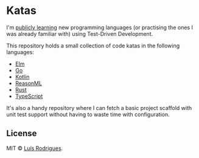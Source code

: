 # Katas

I'm [publicly learning](https://www.swyx.io/writing/learn-in-public/) new programming languages (or practising the ones I was already familiar with) using Test-Driven Development.

This repository holds a small collection of code katas in the following languages:

* [Elm](elm)
* [Go](golang)
* [Kotlin](kotlin)
* [ReasonML](reasonml)
* [Rust](rust)
* [TypeScript](typescript)

It's also a handy repository where I can fetch a basic project scaffold with unit test support without having to waste time with configuration.

## License

MIT © [Luís Rodrigues](https://goblindegook.com).
